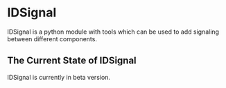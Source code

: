 # IDSignal

IDSignal is a python module with tools which can be used to add signaling between different components.

## The Current State of IDSignal

IDSignal is currently in beta version.
